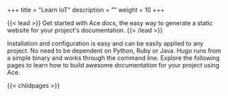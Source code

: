 +++
title = "Learn IoT"
description = ""
weight = 10
+++

{{< lead >}}
Get started with Ace docs, the easy way to generate a static website for your project's documentation. 
{{< /lead >}}

Installation and configuration is easy and can be easily applied to any project. No need to be dependent on Python, Ruby or Java. Hugo runs from a simple binary and works through the command line.
Explore the following pages to learn how to build awesome documentation for your project using Ace.

{{< childpages >}}